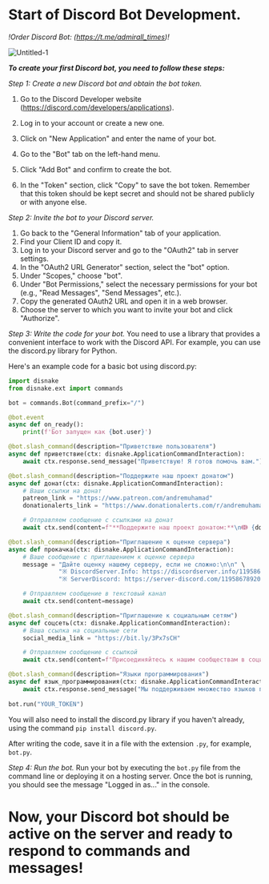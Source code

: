 # Start of Discord Bot Development. 

_!Order Discord Bot: (https://t.me/admirall_times)!_   

![Untitled-1](https://github.com/AndreMuhamed/pogadon/assets/128980327/23b64a91-e2c1-47cf-aeae-144db6563c08)

***To create your first Discord bot, you need to follow these steps:*** 

*Step 1: Create a new Discord bot and obtain the bot token.*
1. Go to the Discord Developer website (https://discord.com/developers/applications).
2. Log in to your account or create a new one.
3. Click on "New Application" and enter the name of your bot.

4. Go to the "Bot" tab on the left-hand menu.
5. Click "Add Bot" and confirm to create the bot.
6. In the "Token" section, click "Copy" to save the bot token. Remember that this token should be kept secret and should not be shared publicly or with anyone else.

*Step 2: Invite the bot to your Discord server.*
1. Go back to the "General Information" tab of your application.
2. Find your Client ID and copy it.
3. Log in to your Discord server and go to the "OAuth2" tab in server settings.
4. In the "OAuth2 URL Generator" section, select the "bot" option.
5. Under "Scopes," choose "bot".
6. Under "Bot Permissions," select the necessary permissions for your bot (e.g., "Read Messages", "Send Messages", etc.).
7. Copy the generated OAuth2 URL and open it in a web browser.
8. Choose the server to which you want to invite your bot and click "Authorize".

*Step 3: Write the code for your bot.*
You need to use a library that provides a convenient interface to work with the Discord API. For example, you can use the discord.py library for Python.

Here's an example code for a basic bot using discord.py:

```python
import disnake
from disnake.ext import commands

bot = commands.Bot(command_prefix="/")

@bot.event
async def on_ready():
    print(f'Бот запущен как {bot.user}')

@bot.slash_command(description="Приветствие пользователя")
async def приветствие(ctx: disnake.ApplicationCommandInteraction):
    await ctx.response.send_message("Приветствую! Я готов помочь вам.")

@bot.slash_command(description="Поддержите наш проект донатом")
async def донат(ctx: disnake.ApplicationCommandInteraction):
    # Ваши ссылки на донат
    patreon_link = "https://www.patreon.com/andremuhamad"
    donationalerts_link = "https://www.donationalerts.com/r/andremuhamad"

    # Отправляем сообщение с ссылками на донат
    await ctx.send(content=f"**Поддержите наш проект донатом:**\nↈ {donationalerts_link}\nↈ {patreon_link}")

@bot.slash_command(description="Приглашение к оценке сервера")
async def прокачка(ctx: disnake.ApplicationCommandInteraction):
    # Ваше сообщение с приглашением к оценке сервера
    message = "Дайте оценку нашему серверу, если не сложно:\n\n" \
              "※ DiscordServer.Info: https://discordserver.info/1195867892063940671\n" \
              "※ ServerDiscord: https://server-discord.com/1195867892063940671"

    # Отправляем сообщение в текстовый канал
    await ctx.send(content=message)

@bot.slash_command(description="Приглашение к социальным сетям")
async def соцсеть(ctx: disnake.ApplicationCommandInteraction):
    # Ваша ссылка на социальные сети
    social_media_link = "https://bit.ly/3Px7sCH"

    # Отправляем сообщение с ссылкой
    await ctx.send(content=f"Присоединяйтесь к нашим сообществам в социальных сетях:\n{social_media_link}")

@bot.slash_command(description="Языки программирования")
async def язык_программирования(ctx: disnake.ApplicationCommandInteraction):
    await ctx.response.send_message("Мы поддерживаем множество языков программирования, включая Python, JavaScript, Java, C++ и другие.")
    
bot.run("YOUR_TOKEN")

```

You will also need to install the discord.py library if you haven't already, using the command `pip install discord.py`.

After writing the code, save it in a file with the extension `.py`, for example, `bot.py`.

*Step 4: Run the bot.*
Run your bot by executing the `bot.py` file from the command line or deploying it on a hosting server. Once the bot is running, you should see the message "Logged in as..." in the console.

# Now, your Discord bot should be active on the server and ready to respond to commands and messages!
